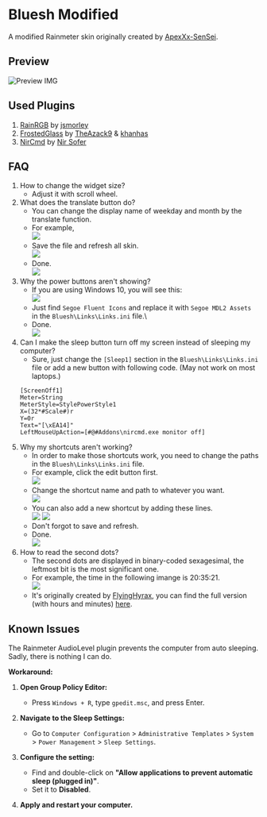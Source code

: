 # Bluesh Modified
 A modified Rainmeter skin originally created by [ApexXx-SenSei](https://www.deviantart.com/apexxx-sensei).
 
## Preview
![Preview IMG](https://hackmd.io/_uploads/rk09PfZeyg.jpg)

## Used Plugins
1. [RainRGB](https://forum.rainmeter.net/viewtopic.php?f=18&t=6215) by [jsmorley](https://www.deviantart.com/jsmorley)
2. [FrostedGlass](https://github.com/khanhas/FrostedGlass) by [TheAzack9](github.com/TheAzack9) & [khanhas](https://github.com/khanhas)
3. [NirCmd](https://www.nirsoft.net/utils/nircmd.html) by [Nir Sofer](nirsoft.net)

## FAQ
1. How to change the widget size?
    * Adjust it with scroll wheel.
2. What does the translate button do?
    * You can change the display name of weekday and month by the translate function.
    * For example,\
    ![](https://i.imgur.com/q5YaKXa.png)
    * Save the file and refresh all skin.\
    ![](https://i.imgur.com/ry3h9l8.png)
    * Done.\
    ![](https://i.imgur.com/SSNnRsf.png)
3. Why the power buttons aren't showing?
    * If you are using Windows 10, you will see this:\
    ![](https://hackmd.io/_uploads/SyfS0NXeJx.png)
    * Just find `Segoe Fluent Icons` and replace it with `Segoe MDL2 Assets` in the `Bluesh\Links\Links.ini` file.\
    * Done.\
    ![](https://hackmd.io/_uploads/H1bUkSXxJl.png)
4. Can I make the sleep button turn off my screen instead of sleeping my computer?
    * Sure, just change the `[Sleep1]` section in the `Bluesh\Links\Links.ini` file or add a new button with following code. (May not work on most laptops.)
    ```
    [ScreenOff1]
    Meter=String
    MeterStyle=StylePowerStyle1
    X=(32*#Scale#)r
    Y=0r
    Text="[\xEA14]"
    LeftMouseUpAction=[#@#Addons\nircmd.exe monitor off]
    ```
5. Why my shortcuts aren't working?
    * In order to make those shortcuts work, you need to change the paths in the `Bluesh\Links\Links.ini` file.
    * For example, click the edit button first.\
    ![](https://i.imgur.com/qEvH5VZ.png)
    * Change the shortcut name and path to whatever you want.\
    ![](https://i.imgur.com/RHlkJSE.png)
    * You can also add a new shortcut by adding these lines.\
    ![](https://i.imgur.com/VrLQBnP.png)
    ![](https://i.imgur.com/t5vJ1aw.png)
    * Don't forgot to save and refresh.
    * Done.\
    ![](https://i.imgur.com/cF7yE9g.png)    
6. How to read the second dots?
    * The second dots are displayed in binary-coded sexagesimal, the leftmost bit is the most significant one.
    * For example, the time in the following imange is 20:35:21.\
    ![](https://i.imgur.com/CCKa5DF.png)
    * It's originally created by [FlyingHyrax](https://www.deviantart.com/flyinghyrax), you can find the full version (with hours and minutes) [here](deviantart.com/flyinghyrax/art/Binary-Clock-266686125).

## Known Issues
The Rainmeter AudioLevel plugin prevents the computer from auto sleeping. Sadly, there is nothing I can do.

**Workaround:**
1. **Open Group Policy Editor:**
    - Press `Windows + R`, type `gpedit.msc`, and press Enter.
   
2. **Navigate to the Sleep Settings:**
    - Go to `Computer Configuration` > `Administrative Templates` > `System` > `Power Management` > `Sleep Settings`.
   
3. **Configure the setting:**
    - Find and double-click on **"Allow applications to prevent automatic sleep (plugged in)"**.
    - Set it to **Disabled**.
   
4. **Apply and restart your computer.**